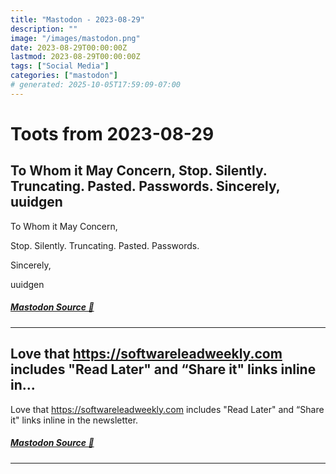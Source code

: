 ```yaml
---
title: "Mastodon - 2023-08-29"
description: ""
image: "/images/mastodon.png"
date: 2023-08-29T00:00:00Z
lastmod: 2023-08-29T00:00:00Z
tags: ["Social Media"]
categories: ["mastodon"]
# generated: 2025-10-05T17:59:09-07:00
---
```


# Toots from 2023-08-29

## To Whom it May Concern,  Stop. Silently. Truncating. Pasted. Passwords.  Sincerely,  uuidgen

To Whom it May Concern,

Stop. Silently. Truncating. Pasted. Passwords.

Sincerely,

uuidgen

##### [Mastodon Source 🐘](https://hachyderm.io/@mweagle/110974377166131863)

---

## Love that <https://softwareleadweekly.com> includes "Read Later" and “Share it" links inline in...

Love that <https://softwareleadweekly.com> includes "Read Later" and “Share it" links inline in the newsletter.

##### [Mastodon Source 🐘](https://hachyderm.io/@mweagle/110973737943624732)

---

